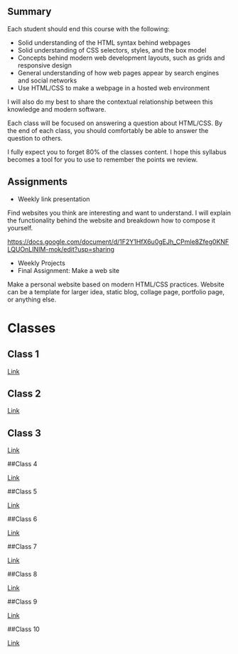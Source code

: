 ## Summary
Each student should end this course with the following:


- Solid understanding of the HTML syntax behind webpages
- Solid understanding of CSS selectors, styles, and the box model
- Concepts behind modern web development layouts, such as grids and responsive design
- General understanding of how web pages appear by search engines and social networks
- Use HTML/CSS to make a webpage in a hosted web environment

I will also do my best to share the contextual relationship between this knowledge and modern software. 

Each class will be focused on answering a question about HTML/CSS. By the end of each class, you should comfortably be able to answer the question to others.

I fully expect you to forget 80% of the classes content. I hope this syllabus becomes a tool for you to use to remember the points we review.

## Assignments
- Weekly link presentation

Find websites you think are interesting and want to understand. I will explain the functionality behind the website and breakdown how to compose it yourself.

https://docs.google.com/document/d/1F2Y1HfX6u0gEJh_CPmle8Zfeg0KNFLQUOnLINIM-mok/edit?usp=sharing

- Weekly Projects
- Final Assignment: Make a web site

Make a personal website based on modern HTML/CSS practices. Website can be a template for larger idea, static blog, collage page, portfolio page, or anything else.

# Classes

## Class 1

[Link](https://github.com/ADDA-HTML/Lessons/blob/master/class-1.md)


## Class 2

[Link](https://github.com/ADDA-HTML/Lessons/blob/master/class-2.md)

## Class 3

[Link](https://github.com/ADDA-HTML/Lessons/blob/master/class-3.md)

##Class 4

[Link](https://github.com/ADDA-HTML/Lessons/blob/master/class-4.md)

##Class 5

[Link](https://github.com/ADDA-HTML/Lessons/blob/master/class-5.md)


##Class 6

[Link](https://github.com/ADDA-HTML/Lessons/blob/master/class-6.md)


##Class 7

[Link](https://github.com/ADDA-HTML/Lessons/blob/master/class-7.md)


##Class 8

[Link](https://github.com/ADDA-HTML/Lessons/blob/master/class-8.md)


##Class 9

[Link](https://github.com/ADDA-HTML/Lessons/blob/master/class-9.md)


##Class 10

[Link](https://github.com/ADDA-HTML/Lessons/blob/master/class-10.md)

